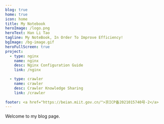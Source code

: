 ```yaml
---
blog: true
home: true
icon: home
title: My Notebook
heroImage: /logo.png
heroText: Han Li Tao
tagline: My NoteBook, In Order To Improve Efficiency!
bgImage: /bg-image.gif
heroFullScreen: true
project:
  - type: nginx
    name: nginx
    desc: Nginx Configuration Guide
    link: /nginx

  - type: crawler
    name: crawler
    desc: Crawler Knowledge Sharing
    link: /crawler
    
footer: <a href="https://beian.miit.gov.cn/">京ICP备2021015740号-2</a>
---
```

Welcome to my blog page.
